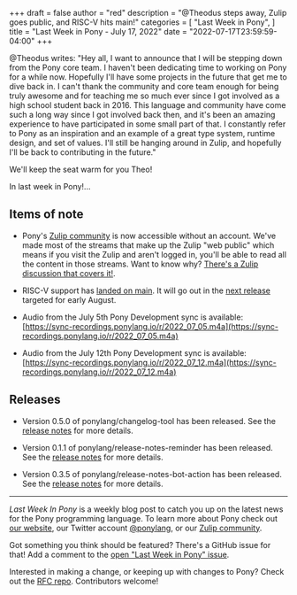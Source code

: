 +++
draft = false
author = "red"
description = "@Theodus steps away, Zulip goes public, and RISC-V hits main!"
categories = [
    "Last Week in Pony",
]
title = "Last Week in Pony - July 17, 2022"
date = "2022-07-17T23:59:59-04:00"
+++

@Theodus writes: "Hey all, I want to announce that I will be stepping down from the Pony core team. I haven't been dedicating time to working on Pony for a while now. Hopefully I'll have some projects in the future that get me to dive back in. I can't thank the community and core team enough for being truly awesome and for teaching me so much ever since I got involved as a high school student back in 2016. This language and community have come such a long way since I got involved back then, and it's been an amazing experience to have participated in some small part of that. I constantly refer to Pony as an inspiration and an example of a great type system, runtime design, and set of values. I'll still be hanging around in Zulip, and hopefully I'll be back to contributing in the future."

We'll keep the seat warm for you Theo!

In last week in Pony!...

<!--more-->

## Items of note

- Pony's [Zulip community](https://ponylang.zulipchat.com) is now accessible without an account. We've made most of the streams that make up the Zulip "web public" which means if you visit the Zulip and aren't logged in, you'll be able to read all the content in those streams.
  Want to know why? [There's a Zulip discussion that covers it!](https://ponylang.zulipchat.com/#narrow/stream/189934-general/topic/Making.20the.20Zulip.20public).

- RISC-V support has [landed on main](https://github.com/ponylang/ponyc/pull/3435). It will go out in the [next release](https://github.com/ponylang/ponyc/issues/4154) targeted for early August.

- Audio from the July 5th Pony Development sync is available: [https://sync-recordings.ponylang.io/r/2022_07_05.m4a](https://sync-recordings.ponylang.io/r/2022_07_05.m4a)

- Audio from the July 12th Pony Development sync is available: [https://sync-recordings.ponylang.io/r/2022_07_12.m4a](https://sync-recordings.ponylang.io/r/2022_07_12.m4a)

## Releases

- Version 0.5.0 of ponylang/changelog-tool has been released.
  See the [release notes](https://github.com/ponylang/changelog-tool/releases/tag/0.5.0) for more details.

- Version 0.1.1 of ponylang/release-notes-reminder has been released.
  See the [release notes](https://github.com/ponylang/release-notes-reminder/releases/tag/0.1.1) for more details.

- Version 0.3.5 of ponylang/release-notes-bot-action has been released.
  See the [release notes](https://github.com/ponylang/release-notes-bot-action/releases/tag/0.3.5) for more details.

---

_Last Week In Pony_ is a weekly blog post to catch you up on the latest news for the Pony programming language. To learn more about Pony check out [our website](https://ponylang.io), our Twitter account [@ponylang](https://twitter.com/ponylang), or our [Zulip community](https://ponylang.zulipchat.com).

Got something you think should be featured? There's a GitHub issue for that! Add a comment to the [open "Last Week in Pony" issue](https://github.com/ponylang/ponylang.github.io/issues?q=is%3Aissue+is%3Aopen+label%3Alast-week-in-pony).

Interested in making a change, or keeping up with changes to Pony? Check out the [RFC repo](https://github.com/ponylang/rfcs). Contributors welcome!
